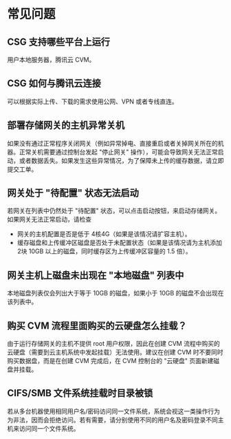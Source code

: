 # 常见问题
## CSG 支持哪些平台上运行用户本地服务器，腾讯云 CVM。## CSG 如何与腾讯云连接可以根据实际上传、下载的需求使用公网、VPN 或者专线直连。

## 部署存储网关的主机异常关机
如果没有通过正常程序关闭网关（例如异常掉电、直接重启或者关掉网关所在的机器。正常关机需要通过控制台发起 "停止网关" 操作），可能会导致网关无法正常启动，或者数据丢失。如果发生这些异常情况，为了保障未上传的缓存数据，请立即提交工单。

## 网关处于 "待配置" 状态无法启动
若网关在列表中仍然处于 "待配置" 状态，可以点击启动按钮，来启动存储网关。如果网关无法正常启动，请检查

* 网关的主机配置是否是低于 4核4G（如果是该情况请扩容主机）。 
* 缓存磁盘和上传缓冲区磁盘是否处于未配置状态（如果是该情况请为主机添加 2块 10GB 以上的磁盘，同时缓存区为上传缓冲区容量的 1.5 倍）。

## 网关主机上磁盘未出现在 "本地磁盘" 列表中
本地磁盘列表仅会列出大于等于 10GB 的磁盘，如果小于 10GB 的磁盘不会出现在该列表中。

## 购买 CVM 流程里面购买的云硬盘怎么挂载？
由于运行存储网关的主机不提供 root 用户权限，因此在创建 CVM 流程中购买的云硬盘（需要到云主机系统中发起挂载）无法使用。建议在创建 CVM 时不要同时购买数据盘，而是在创建 CVM 完成后，在 CVM 控制台的 "云硬盘" 页面新建磁盘并挂载。 

## CIFS/SMB 文件系统挂载时目录被锁
若从多台机器使用相同用户名/密码访问同一文件系统，系统会视这一类操作行为为非法，因而会拒绝访问。若有需要，请分别使用不同的用户名及密码登录不同主机来访问同一个文件系统。









